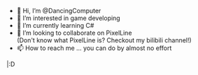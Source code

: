 - 👋 Hi, I’m @DancingComputer
- 👀 I’m interested in game developing
- 🌱 I’m currently learning C#
- 💞️ I’m looking to collaborate on PixelLine <br>
      (Don't know what PixelLine is? Checkout my bilibili channel!)
- 📫 How to reach me ... you can do by almost no effort

<!---
Joe-dome/Joe-dome is a ✨ special ✨ repository because its `README.md` (this file) appears on your GitHub profile.
You can click the Preview link to take a look at your changes.
--->


|:D

